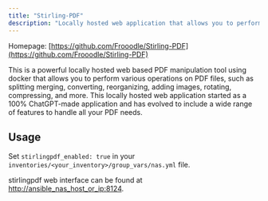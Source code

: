```yaml
---
title: "Stirling-PDF"
description: "Locally hosted web application that allows you to perform various operations on PDF files "
---
```


Homepage: [https://github.com/Frooodle/Stirling-PDF](https://github.com/Frooodle/Stirling-PDF)

This is a powerful locally hosted web based PDF manipulation tool using docker that allows you to perform various operations on PDF files, such as splitting merging, converting, reorganizing, adding images, rotating, compressing, and more. This locally hosted web application started as a 100% ChatGPT-made application and has evolved to include a wide range of features to handle all your PDF needs.

## Usage

Set `stirlingpdf_enabled: true` in your `inventories/<your_inventory>/group_vars/nas.yml` file.

stirlingpdf web interface can be found at [http://ansible_nas_host_or_ip:8124](http://ansible_nas_host_or_ip:8124).
